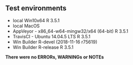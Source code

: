 ## Test environments
* local Win10x64 R 3.5.1
* local MacOS 
* AppVeyor - x86_64-w64-mingw32/x64 (64-bit) R 3.5.1 
* TravisCI - Ubuntu 14.04.5 LTS R 3.5.1 
* Win Builder R-devel (2018-11-16 r75619)
* Win Builder R-release R 3.5.1

**There were no ERRORs, WARNINGs or NOTEs**
